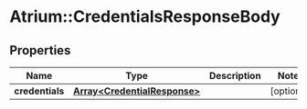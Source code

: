 # Atrium::CredentialsResponseBody

## Properties
Name | Type | Description | Notes
------------ | ------------- | ------------- | -------------
**credentials** | [**Array&lt;CredentialResponse&gt;**](CredentialResponse.md) |  | [optional] 


